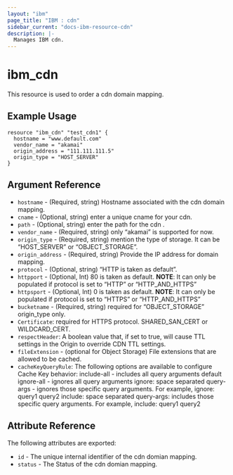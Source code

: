 ```yaml
---
layout: "ibm"
page_title: "IBM : cdn"
sidebar_current: "docs-ibm-resource-cdn"
description: |-
  Manages IBM cdn.
---
```


# ibm\_cdn

This resource is used to order a cdn domain mapping.

## Example Usage

```hcl
resource "ibm_cdn" "test_cdn1" {
  hostname = "www.default.com"
  vendor_name = "akamai"
  origin_address = "111.111.111.5"
  origin_type = "HOST_SERVER"
}
```

## Argument Reference

* `hostname` - (Required,  string) Hostname associated with the cdn domain mapping.
* `cname` - (Optional,  string) enter a unique cname for your cdn.
* `path` - (Optional,  string) enter the path for the cdn .
* `vendor_name` - (Required,  string) only “akamai” is supported for now.
* `origin_type` - (Required,  string) mention the type of storage. It can be “HOST_SERVER” or “OBJECT_STORAGE”.
* `origin_address` - (Required,  string) Provide the IP address for domain mapping.
* `protocol` - (Optional, string) “HTTP is taken as default”.
* `httpport` - (Optional, Int) 80 is taken as default. **NOTE**: It can only be populated if protocol is set to “HTTP” or “HTTP_AND_HTTPS”
* `httpsport` - (Optional, Int) 0 is taken as default. **NOTE**: It can only be populated if protocol is set to “HTTPS” or “HTTP_AND_HTTPS”
* `bucketname` - (Required, string) required for “OBJECT_STORAGE” origin_type only.
* `Certificate`: required for HTTPS protocol. SHARED_SAN_CERT or WILDCARD_CERT.
* `respectHeader`: A boolean value that, if set to true, will cause TTL settings in the Origin to override CDN TTL settings.
* `fileExtension` - (optional for Object Storage) File extensions that are allowed to be cached.
* `cacheKeyQueryRule`: The following options are available to configure Cache Key behavior:
    include-all - includes all query arguments default
    ignore-all - ignores all query arguments
    ignore: space separated query-args - ignores those specific query arguments. For example, ignore: query1 query2
    include: space separated query-args: includes those specific query arguments. For example, include: query1 query2

## Attribute Reference

The following attributes are exported:

* `id` - The unique internal identifier of the cdn domian mapping.
* `status` - The Status of the cdn domian mapping.